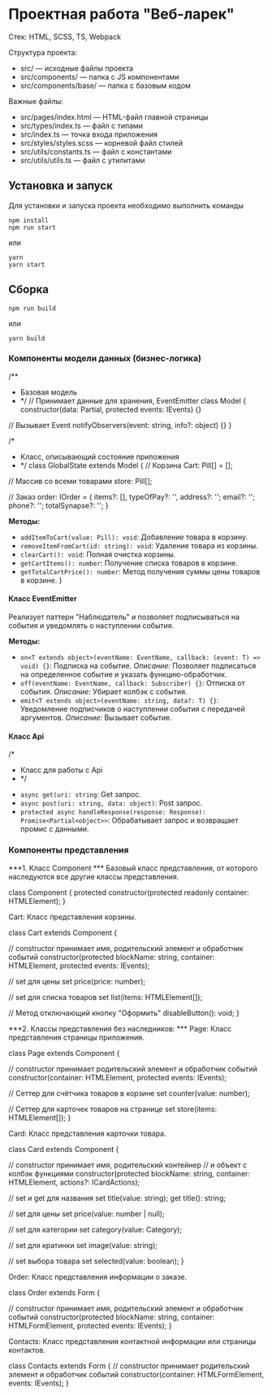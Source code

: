 # Проектная работа "Веб-ларек"

Стек: HTML, SCSS, TS, Webpack

Структура проекта:
- src/ — исходные файлы проекта
- src/components/ — папка с JS компонентами
- src/components/base/ — папка с базовым кодом

Важные файлы:
- src/pages/index.html — HTML-файл главной страницы
- src/types/index.ts — файл с типами
- src/index.ts — точка входа приложения
- src/styles/styles.scss — корневой файл стилей
- src/utils/constants.ts — файл с константами
- src/utils/utils.ts — файл с утилитами

## Установка и запуск
Для установки и запуска проекта необходимо выполнить команды

```
npm install
npm run start
```

или

```
yarn
yarn start
```
## Сборка

```
npm run build
```

или

```
yarn build
```
### Компоненты модели данных (бизнес-логика)

/**
 * Базовая модель
 * */
 // Принимает данные для хранения, EventEmitter
class Model<T> {
  constructor(data: Partial<T>, protected events: IEvents) {}

  // Вызывает Event
  notifyObservers(event: string, info?: object) {}
}

/*
  * Класс, описывающий состояние приложения
  * */
class GlobalState extends Model<IGlobalState> {
  // Корзина
  Cart: Pill[] = [];

  // Массив со всеми товарами
  store: Pill[];

  // Заказ
   order: IOrder = {
    items?: [],
    typeOfPay?: '',
    address?: '';
    email?: '';
    phone?: '';
    totalSynapse?: '';
  }
  
**Методы:**
  - `addItemToCart(value: Pill): void`: Добавление товара в корзину.
  - `removeItemFromCart(id: string): void`: Удаление товара из корзины.
  - `clearCart(): void`: Полная очистка корзины.
  - `getCartItems(): number`:  Получение списка товаров в корзине.
  - `getTotalCartPrice(): number`: Метод получения суммы цены товаров в корзине.
}

#### Класс EventEmitter

Реализует паттерн "Наблюдатель" и позволяет подписываться на события и уведомлять о наступлении события.

**Методы:**
  - `on<T extends object>(eventName: EventName, callback: (event: T) => void) {}`: Подписка на событие.
    *Описание:* Позволяет подписаться на определенное событие и указать функцию-обработчик.
  - `off(eventName: EventName, callback: Subscriber) {}`: Отписка от события.
    *Описание:* Убирает колбэк с события.
  - `emit<T extends object>(eventName: string, data?: T) {}`: Уведомление подписчиков о наступлении события с передачей аргументов.
    *Описание:* Вызывает событие.

#### Класс Api
/*
  * Класс для работы с Api
  * */

  - `async get(uri: string`: Get запрос.
  - `async post(uri: string, data: object)`: Post запрос.
  - `protected async handleResponse(response: Response): Promise<Partial<object>>`: Обрабатывает запрос и возвращает промис с данными.

### Компоненты представления
***1. Класс Component ***
Базовый класс представления, от которого наследуются все другие классы представления.

class Component<T> {
  protected constructor(protected readonly container: HTMLElement);
}

Cart: Класс представления корзины.

class Cart extends Component<ICart> {

  // constructor принимает имя, родительский элемент и обработчик событий
  constructor(protected blockName: string, container: HTMLElement, protected events: IEvents);

  // set для цены
  set price(price: number);

  // set для списка товаров 
  set list(items: HTMLElement[]);

  // Метод отключающий кнопку "Оформить"
  disableButton(): void;
}

***2. Классы представления без наследников: ***
Page: Класс представления страницы приложения.

class Page extends Component<IPage> {

  // constructor принимает родительский элемент и обработчик событий
  constructor(container: HTMLElement, protected events: IEvents);

  // Сеттер для счётчика товаров в корзине
  set counter(value: number);

  // Сеттер для карточек товаров на странице
  set store(items: HTMLElement[]);
}

Card: Класс представления карточки товара.

class Card extends Component<ICard> {

  // constructor принимает имя, родительский контейнер
  // и объект с колбэк функциями
  constructor(protected blockName: string, container: HTMLElement, actions?: ICardActions);

  // set и get для названия
  set title(value: string);
  get title(): string;

   // set для цены
  set price(value: number | null);

  // set для категории
  set category(value: Category);

  // set для кратинки
  set image(value: string);

  // set выбора товара
  set selected(value: boolean);
}

Order: Класс представления информации о заказе.

class Order extends Form<IOrder> {

  // constructor принимает имя, родительский элемент и обработчик событий
  constructor(protected blockName: string, container: HTMLFormElement, protected events: IEvents);
}

Contacts: Класс представления контактной информации или страницы контактов.

class Contacts extends Form<IContacts> {
  // constructor принимает родительский элемент и обработчик событий
  constructor(container: HTMLFormElement, events: IEvents);
}

